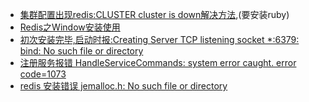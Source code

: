 - [集群配置出现redis:CLUSTER cluster is down解决方法](https://blog.csdn.net/qq_35066345/article/details/79833609),(要安装ruby)
- [Redis之Window安装使用](https://www.cnblogs.com/joyet/p/6103041.html)
- [初次安装完毕,启动时报:Creating Server TCP listening socket *:6379: bind: No such file or directory](http://blog.csdn.net/fengzhihen2007/article/details/52211048)
- [注册服务报错 HandleServiceCommands: system error caught. error code=1073](http://blog.sina.com.cn/s/blog_951f9ebb0102wouk.html)
- [redis 安装错误 jemalloc.h: No such file or directory](https://blog.csdn.net/libraryhu/article/details/64920124)
